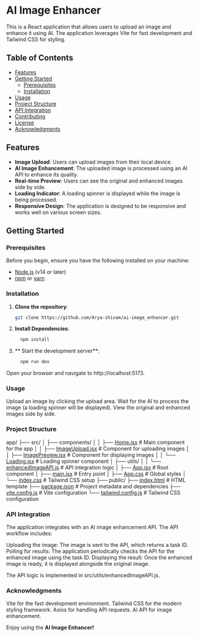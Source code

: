 # AI Image Enhancer

This is a React application that allows users to upload an image and enhance it using AI. The application leverages Vite for fast development and Tailwind CSS for styling.

## Table of Contents

- [Features](#features)
- [Getting Started](#getting-started)
  - [Prerequisites](#prerequisites)
  - [Installation](#installation)
- [Usage](#usage)
- [Project Structure](#project-structure)
- [API Integration](#api-integration)
- [Contributing](#contributing)
- [License](#license)
- [Acknowledgments](#acknowledgments)

## Features

- **Image Upload**: Users can upload images from their local device.
- **AI Image Enhancement**: The uploaded image is processed using an AI API to enhance its quality.
- **Real-time Preview**: Users can see the original and enhanced images side by side.
- **Loading Indicator**: A loading spinner is displayed while the image is being processed.
- **Responsive Design**: The application is designed to be responsive and works well on various screen sizes.

## Getting Started

### Prerequisites

Before you begin, ensure you have the following installed on your machine:

- [Node.js](https://nodejs.org/) (v14 or later)
- [npm](https://www.npmjs.com/) or [yarn](https://yarnpkg.com/)

### Installation

1. **Clone the repository**:
   ```bash
   git clone https://github.com/Arya-shivam/ai-image_enhancer.git

2. **Install Dependencies**:
    ```bash 
      npm install

3. ** Start the development server**:
    ```bash 
      npm run dev

Open your browser and navigate to http://localhost:5173.

### Usage

Upload an image by clicking the upload area.
Wait for the AI to process the image (a loading spinner will be displayed).
View the original and enhanced images side by side.

### Project Structure

 app/
├── src/
│   ├── components/
│   │   ├── [Home.jsx](http://_vscodecontentref_/1)          # Main component for the app
│   │   ├── [ImageUpload.jsx](http://_vscodecontentref_/2)   # Component for uploading images
│   │   ├── [ImagePreview.jsx](http://_vscodecontentref_/3)  # Component for displaying images
│   │   └── [Loading.jsx](http://_vscodecontentref_/4)       # Loading spinner component
│   ├── utils/
│   │   └── [enhancedImageAPI.js](http://_vscodecontentref_/5) # API integration logic
│   ├── [App.jsx](http://_vscodecontentref_/6)               # Root component
│   ├── [main.jsx](http://_vscodecontentref_/7)              # Entry point
│   ├── [App.css](http://_vscodecontentref_/8)               # Global styles
│   └── [index.css](http://_vscodecontentref_/9)             # Tailwind CSS setup
├── public/
├── [index.html](http://_vscodecontentref_/10)                # HTML template
├── [package.json](http://_vscodecontentref_/11)              # Project metadata and dependencies
├── [vite.config.js](http://_vscodecontentref_/12)            # Vite configuration
└── [tailwind.config.js](http://_vscodecontentref_/13)        # Tailwind CSS configuration


### API Integration
The application integrates with an AI image enhancement API. The API workflow includes:

Uploading the image: The image is sent to the API, which returns a task ID.
Polling for results: The application periodically checks the API for the enhanced image using the task ID.
Displaying the result: Once the enhanced image is ready, it is displayed alongside the original image.

The API logic is implemented in src/utils/enhancedImageAPI.js.

### Acknowledgments
Vite for the fast development environment.
Tailwind CSS for the modern styling framework.
Axios for handling API requests.
AI API for image enhancement.

Enjoy using the **AI Image Enhancer!**
